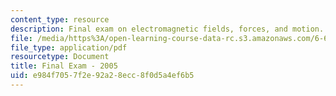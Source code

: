 ```yaml
---
content_type: resource
description: Final exam on electromagnetic fields, forces, and motion.
file: /media/https%3A/open-learning-course-data-rc.s3.amazonaws.com/6-641-electromagnetic-fields-forces-and-motion-spring-2005/e984f7057f2e92a28ecc8f0d5a4ef6b5_finalsp05.pdf
file_type: application/pdf
resourcetype: Document
title: Final Exam - 2005
uid: e984f705-7f2e-92a2-8ecc-8f0d5a4ef6b5
---
```

